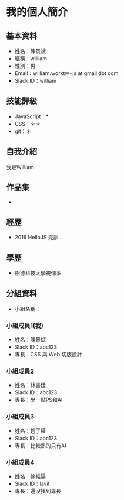 # 我的個人簡介

## 基本資料
- 姓名：陳景斌
- 暱稱：william
- 性別：男
- Email：william.worktw+js at gmail dot com
- Slack ID：william

## 技能評級
- JavaScript：*
- CSS：＊＊
- git：＊

## 自我介紹
我是Ｗilliam

## 作品集
- 

## 經歷
- 2016 HelloJS 完訓...

## 學歷
- 樹德科技大學視傳系

## 分組資料
- 小組名稱：

### 小組成員1(我)
- 姓名：陳景斌
- Slack ID：abc123
- 專長：CSS 與 Ｗeb 切版設計

### 小組成員2
- 姓名：林書廷
- Slack ID：abc123
- 專長：學一點PS和AI

### 小組成員3
- 姓名：趙子權
- Slack ID：abc123
- 專長：比較熟的只有AI

### 小組成員4
- 姓名：徐維陽
- Slack ID：lavit
- 專長：還沒找到專長
